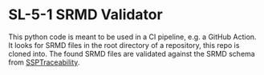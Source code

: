 # SL-5-1 SRMD Validator

This python code is meant to be used in a CI pipeline, e.g. a GitHub Action.
It looks for SRMD files in the root directory of a repository, this repo is cloned into.
The found SRMD files are validated against the SRMD schema from [SSPTraceability](https://github.com/PMSFIT/SSPTraceability/).
